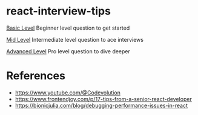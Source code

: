 # react-interview-tips

[Basic Level](https://github.com/imyrups/interview-tips/blob/main/react/basic-level.md) Beginner level question to get started

[Mid Level](https://github.com/imyrups/interview-tips/blob/main/react/mid-level.md) Intermediate level question to ace interviews

[Advanced Level](https://github.com/imyrups/interview-tips/blob/main/react/advanced-level.md) Pro level question to dive deeper


# References
- https://www.youtube.com/@Codevolution
- https://www.frontendjoy.com/p/17-tips-from-a-senior-react-developer
- https://bionicjulia.com/blog/debugging-performance-issues-in-react
